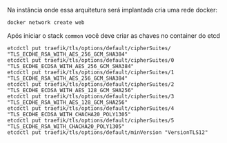 Na instância onde essa arquitetura será implantada cria uma rede docker:

```bash
docker network create web
```

Após iniciar o stack `common` você deve criar as chaves no container do etcd
```
etcdctl put traefik/tls/options/default/cipherSuites/ "TLS_ECDHE_RSA_WITH_AES_256_GCM_SHA384"
etcdctl put traefik/tls/options/default/cipherSuites/0 "TLS_ECDHE_ECDSA_WITH_AES_256_GCM_SHA384"
etcdctl put traefik/tls/options/default/cipherSuites/1 "TLS_ECDHE_RSA_WITH_AES_256_GCM_SHA384"
etcdctl put traefik/tls/options/default/cipherSuites/2 "TLS_ECDHE_ECDSA_WITH_AES_128_GCM_SHA256"
etcdctl put traefik/tls/options/default/cipherSuites/3 "TLS_ECDHE_RSA_WITH_AES_128_GCM_SHA256"
etcdctl put traefik/tls/options/default/cipherSuites/4 "TLS_ECDHE_ECDSA_WITH_CHACHA20_POLY1305"
etcdctl put traefik/tls/options/default/cipherSuites/5 "TLS_ECDHE_RSA_WITH_CHACHA20_POLY1305"
etcdctl put traefik/tls/options/default/minVersion "VersionTLS12"
```